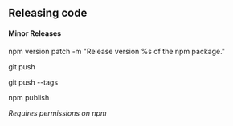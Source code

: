 ## **Releasing code**

#### **Minor Releases**

npm version patch -m "Release version %s of the npm package."

git push

git push --tags

npm publish

_Requires permissions on npm_

